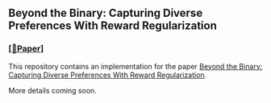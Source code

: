 ## Beyond the Binary: Capturing Diverse Preferences With Reward Regularization
### [\[📝Paper\]](https://arxiv.org/abs/2412.03822)

This repository contains an implementation for the paper [Beyond the Binary: Capturing Diverse Preferences With Reward Regularization](https://arxiv.org/abs/2412.03822).

More details coming soon.

